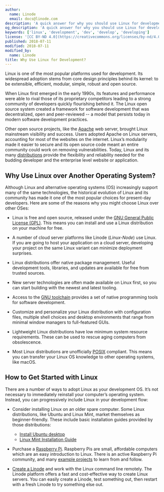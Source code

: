 ```yaml
---
author:
  name: Linode
  email: docs@linode.com
description: 'A quick answer for why you should use Linux for development.'
og_description: 'A quick answer for why you should use Linux for development.'
keywords: ['linux', 'development', 'dev', 'develop', 'developing']
license: '[CC BY-ND 4.0](https://creativecommons.org/licenses/by-nd/4.0)'
published: 2018-07-11
modified: 2018-07-11
modified_by:
  name: Linode
title: Why Use Linux for Development?
---
```


Linux is one of the most popular platforms used for development. Its widespread adoption stems from core design principles behind its kernel: to be extensible, efficient, modular, simple, robust and open source.

When Linux first emerged in the early 1990s, its features and performance were able to rival those of its proprietary competitors leading to a strong community of developers quickly flourishing behind it. The Linux open source system created a framework for software development that was decentralized, open and peer-reviewed -- a model that persists today in modern software development practices.

Other open source projects, like the [Apache](https://httpd.apache.org/) web server, brought Linux mainstream visibility and success. Users adopted Apache on Linux servers, accounting for most of the websites on the internet. Linux’s modularity made it easier to secure and its open source code meant an entire community could work on removing vulnerabilities. Today, Linux and its many [distributions](https://en.wikipedia.org/wiki/List_of_Linux_distributions) provide the flexibility and reliability needed for the budding developer and the enterprise level website or application.

## Why Use Linux over Another Operating System?

Although Linux and alternative operating systems (OS) increasingly support many of the same technologies, the historical evolution of Linux and its community has made it one of the most popular choices for present-day developers. Here are some of the reasons why you might choose Linux over other OSes:

- Linux is free and open source, released under the [GNU General Public License (GPL)](https://www.gnu.org/licenses/licenses.html). This means you can install and use a Linux distribution on your machine for free.

- A number of cloud server platforms like Linode (*Linux-Node*) use Linux. If you are going to host your application on a cloud server, developing your project on the same Linux variant can minimize deployment surprises.

- Linux distributions offer native package management. Useful development tools, libraries, and updates are available for free from trusted sources.

- New server technologies are often made available on Linux first, so you can start building with the newest and latest tooling.

- Access to the [GNU toolchain](https://en.wikipedia.org/wiki/GNU_toolchain) provides a set of native programming tools for software development.

- Customize and personalize your Linux distribution with configuration files, multiple shell choices and desktop environments that range from minimal window managers to full-featured GUIs.

- Lightweight Linux distributions have low minimum system resource requirements. These can be used to rescue aging computers from obsolescence.

- Most Linux distributions are unofficially [POSIX](https://en.wikipedia.org/wiki/POSIX) compliant. This means you can transfer your Linux OS knowledge to other operating systems, like macOS.

## How to Get Started with Linux

There are a number of ways to adopt Linux as your development OS. It’s not necessary to immediately reinstall your computer’s operating system. Instead, you can progressively include Linux in your development flow:

- Consider installing Linux on an older spare computer. Some Linux distributions, like Ubuntu and Linux Mint, market themselves as beginner-friendly. These include basic installation guides provided by those distributions:

  - [Install Ubuntu desktop](https://tutorials.ubuntu.com/tutorial/tutorial-install-ubuntu-desktop#0)
  - [Linux Mint Installation Guide](https://linuxmint-installation-guide.readthedocs.io/en/latest/)

- Purchase a [Raspberry Pi](https://www.raspberrypi.org/). Raspberry Pis are small, affordable computers which are an easy introduction to Linux. There is an active Raspberry Pi community, and many [example projects](https://projects.raspberrypi.org/en/) to learn from and follow.

- [Create a Linode](/docs/getting-started) and work with the Linux command line remotely. The Linode platform offers a fast and cost-effective way to create Linux servers. You can easily create a Linode, test something out, then restart with a fresh Linode to try something else out.

